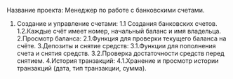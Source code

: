 Название проекта: Менеджер по работе с банковскими счетами.
1.  Создание и управление счетами:
      1.1 Создания банковских счетов.
      1.2.Каждые счёт имеет номер, начальный баланс и имя владельца.
2.Просмотр баланса:
    2.1.Функция для проверки текущего баланса на счёте.
3.Депозиты и снятие средств:
   3.1.Функции для пополнения счета и снятия средств.
   3.2.Проверка достаточности средств перед снятием.
4.История транзакций:
   4.1.Хранение и просмотр истории транзакций (дата, тип транзакции, сумма).
